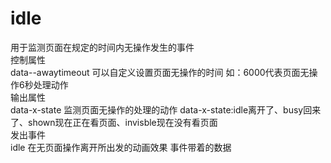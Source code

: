 # idle
用于监测页面在规定的时间内无操作发生的事件<br>
控制属性<br>
data--awaytimeout	可以自定义设置页面无操作的时间	如：6000代表页面无操作6秒处理动作<br>
输出属性<br>
data-x-state	监测页面无操作的处理的动作	data-x-state:idle离开了、busy回来了、shown现在正在看页面、invisble现在没有看页面<br>
发出事件<br>
idle	在无页面操作离开所出发的动画效果	事件带着的数据
